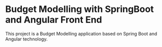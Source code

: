 # Budget Modelling with SpringBoot and Angular Front End
This project is a Budget Modelling application based on Spring Boot and Angular technology.
